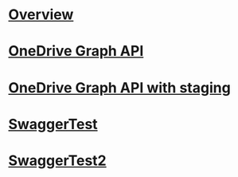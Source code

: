 # [Overview](index.md)
# [OneDrive Graph API](https://review.docs.microsoft.com/en-us/microsoft-graph/api-reference/v1.0/resources/onedrive?toc=/keyur32Docset0115221027/toc.json)
# [OneDrive Graph API with staging](https://docs.microsoft.com/en-us/microsoft-graph/api-reference/v1.0/resources/onedrive?toc=/keyur32Docset0115221027/toc.json)
# [SwaggerTest](drive.json)
# [SwaggerTest2](./drive.json)

